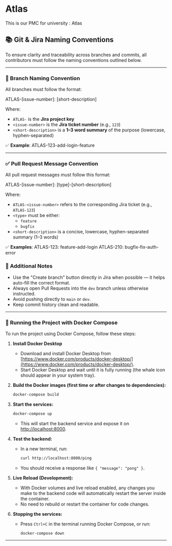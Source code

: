 # Atlas

This is our PMC for university : Atlas

## 📚 Git & Jira Naming Conventions

To ensure clarity and traceability across branches and commits, all contributors must follow the naming conventions outlined below.

---

### 🔀 Branch Naming Convention

All branches must follow the format:

ATLAS-[issue-number]: [short-description]

Where:

- `ATLAS-` is the **Jira project key**
- `<issue-number>` is the **Jira ticket number** (e.g., `123`)
- `<short-description>` is a **1–3 word summary** of the purpose (lowercase, hyphen-separated)

✅ **Example**:
ATLAS-123-add-login-feature

---

### ✅ Pull Request Message Convention

All pull request messages must follow this format:

ATLAS-[issue-number]: [type]-[short-description]

Where:

- `ATLAS-<issue-number>` refers to the corresponding Jira ticket (e.g., `ATLAS-123`)
- `<type>` must be either:
  - `feature`
  - `bugfix`
- `<short-description>` is a concise, lowercase, hyphen-separated summary (1–3 words)

✅ **Examples**:
ATLAS-123: feature-add-login
ATLAS-210: bugfix-fix-auth-error


### 📌 Additional Notes

- Use the "Create branch" button directly in Jira when possible — it helps auto-fill the correct format.
- Always open Pull Requests into the `dev` branch unless otherwise instructed.
- Avoid pushing directly to `main` or `dev`.
- Keep commit history clean and readable.

---

### 🐳 Running the Project with Docker Compose

To run the project using Docker Compose, follow these steps:

1. **Install Docker Desktop**
   - Download and install Docker Desktop from [https://www.docker.com/products/docker-desktop/](https://www.docker.com/products/docker-desktop/).
   - Start Docker Desktop and wait until it is fully running (the whale icon should appear in your system tray).

2. **Build the Docker images (first time or after changes to dependencies):**
   ```sh
   docker-compose build
   ```

3. **Start the services:**
   ```sh
   docker-compose up
   ```
   - This will start the backend service and expose it on [http://localhost:8000](http://localhost:8000).

4. **Test the backend:**
   - In a new terminal, run:
     ```sh
     curl http://localhost:8000/ping
     ```
   - You should receive a response like `{ "message": "pong" }`.

5. **Live Reload (Development):**
   - With Docker volumes and live reload enabled, any changes you make to the backend code will automatically restart the server inside the container.
   - No need to rebuild or restart the container for code changes.

6. **Stopping the services:**
   - Press `Ctrl+C` in the terminal running Docker Compose, or run:
     ```sh
     docker-compose down
     ```

---
